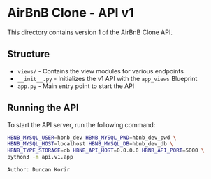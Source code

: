 # AirBnB Clone - API v1

This directory contains version 1 of the AirBnB Clone API.

## Structure
- `views/` - Contains the view modules for various endpoints
- `__init__.py` - Initializes the v1 API with the `app_views` Blueprint
- `app.py` - Main entry point to start the API

## Running the API
To start the API server, run the following command:
```bash
HBNB_MYSQL_USER=hbnb_dev HBNB_MYSQL_PWD=hbnb_dev_pwd \
HBNB_MYSQL_HOST=localhost HBNB_MYSQL_DB=hbnb_dev_db \
HBNB_TYPE_STORAGE=db HBNB_API_HOST=0.0.0.0 HBNB_API_PORT=5000 \
python3 -m api.v1.app

Author: Duncan Korir